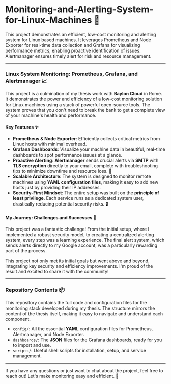 # Monitoring-and-Alerting-System-for-Linux-Machines 🚀
This project demonstrates an efficient, low-cost monitoring and alerting system for Linux based machines. It leverages Prometheus and Node Exporter for real-time data collection and Grafana for visualizing performance metrics, enabling proactive identification of issues. Alertmanager ensures timely alert for risk and resource management.

---

### Linux System Monitoring: Prometheus, Grafana, and Alertmanager 📈

This project is a culmination of my thesis work with **Baylon Cloud** in Rome. It demonstrates the power and efficiency of a low-cost monitoring solution for Linux machines using a stack of powerful open-source tools. The system proves that you don't need to break the bank to get a complete view of your machine's health and performance.

#### Key Features ✨

- **Prometheus & Node Exporter**: Efficiently collects critical metrics from Linux hosts with minimal overhead.
- **Grafana Dashboards**: Visualize your machine data in beautiful, real-time dashboards to spot performance issues at a glance.
- **Proactive Alerting**: **Alertmanager** sends crucial alerts via **SMTP** with **TLS encryption** directly to your email, complete with troubleshooting tips to minimize downtime and resource loss. 🚨
- **Scalable Architecture**: The system is designed to monitor remote machines using **YAML configuration files**, making it easy to add new hosts just by providing their IP addresses.
- **Security-First Mindset**: The entire setup was built on the **principle of least privilege**. Each service runs as a dedicated system user, drastically reducing potential security risks. 🔒

#### My Journey: Challenges and Successes 💪

This project was a fantastic challenge! From the initial setup, where I implemented a robust security model, to creating a centralized alerting system, every step was a learning experience. The final alert system, which sends alerts directly to my Google account, was a particularly rewarding part of the process.

This project not only met its initial goals but went above and beyond, integrating key security and efficiency improvements. I'm proud of the result and excited to share it with the community!

---

### Repository Contents 📦

This repository contains the full code and configuration files for the monitoring stack developed during my thesis. The structure mirrors the content of the thesis itself, making it easy to navigate and understand each component.

- `config/`: All the essential **YAML** configuration files for Prometheus, Alertmanager, and Node Exporter.
- `dashboards/`: The **JSON** files for the Grafana dashboards, ready for you to import and use.
- `scripts/`: Useful shell scripts for installation, setup, and service management.
 
---

If you have any questions or just want to chat about the project, feel free to reach out! Let's make monitoring easy and efficient. 🤝
